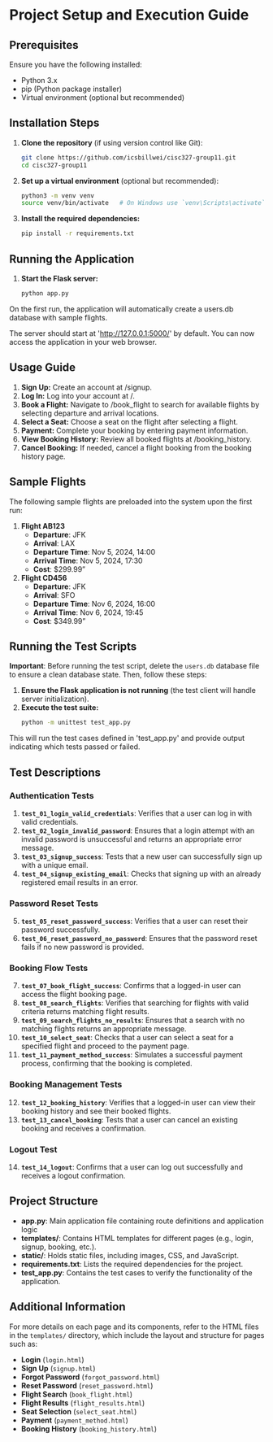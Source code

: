 # Project Setup and Execution Guide

## Prerequisites
Ensure you have the following installed:
- Python 3.x
- pip (Python package installer)
- Virtual environment (optional but recommended)

## Installation Steps

1. **Clone the repository** (if using version control like Git):
   ```bash
   git clone https://github.com/icsbillwei/cisc327-group11.git
   cd cisc327-group11
   ```
2. **Set up a virtual environment** (optional but recommended):
    ```bash
    python3 -m venv venv
    source venv/bin/activate   # On Windows use `venv\Scripts\activate`
    ```
3. **Install the required dependencies:**
    ```bash
    pip install -r requirements.txt
    ```

## Running the Application

1. **Start the Flask server:**
    ```bash
    python app.py
    ```

On the first run, the application will automatically create a users.db database with sample flights.

The server should start at 'http://127.0.0.1:5000/' by default. You can now access the application in your web browser.

## Usage Guide

1. **Sign Up:** Create an account at /signup.
2. **Log In:** Log into your account at /.
3. **Book a Flight:** Navigate to /book_flight to search for available flights by selecting departure and arrival locations.
4. **Select a Seat:** Choose a seat on the flight after selecting a flight.
5. **Payment:** Complete your booking by entering payment information.
6. **View Booking History:** Review all booked flights at /booking_history.
7. **Cancel Booking:** If needed, cancel a flight booking from the booking history page.

## Sample Flights

The following sample flights are preloaded into the system upon the first run:
1.	**Flight AB123** 
    * **Departure**: JFK 
    * **Arrival**: LAX 
    * **Departure Time**: Nov 5, 2024, 14:00 
    * **Arrival Time**: Nov 5, 2024, 17:30 
    * **Cost**: $299.99”
2. **Flight CD456** 
    * **Departure**: JFK 
    * **Arrival**: SFO 
    * **Departure Time**: Nov 6, 2024, 16:00 
    * **Arrival Time**: Nov 6, 2024, 19:45 
    * **Cost**: $349.99”

## Running the Test Scripts

**Important**: Before running the test script, delete the `users.db` database file to ensure a clean database state. Then, follow these steps:

1. **Ensure the Flask application is not running** (the test client will handle server initialization).
2. **Execute the test suite:**
    ```bash
    python -m unittest test_app.py
    ```
This will run the test cases defined in 'test_app.py' and provide output indicating which tests passed or failed.

## Test Descriptions

### Authentication Tests 
1. **`test_01_login_valid_credentials`**: Verifies that a user can log in with valid credentials. 
2. **`test_02_login_invalid_password`**: Ensures that a login attempt with an invalid password is unsuccessful and returns an appropriate error message.
3. **`test_03_signup_success`**: Tests that a new user can successfully sign up with a unique email.
4. **`test_04_signup_existing_email`**: Checks that signing up with an already registered email results in an error.

### Password Reset Tests 
5. **`test_05_reset_password_success`**: Verifies that a user can reset their password successfully. 
6. **`test_06_reset_password_no_password`**: Ensures that the password reset fails if no new password is provided.

### Booking Flow Tests 
7. **`test_07_book_flight_success`**: Confirms that a logged-in user can access the flight booking page. 
8. **`test_08_search_flights`**: Verifies that searching for flights with valid criteria returns matching flight results.
9. **`test_09_search_flights_no_results`**: Ensures that a search with no matching flights returns an appropriate message. 
10. **`test_10_select_seat`**: Checks that a user can select a seat for a specified flight and proceed to the payment page.
11. **`test_11_payment_method_success`**: Simulates a successful payment process, confirming that the booking is completed.

### Booking Management Tests 
12. **`test_12_booking_history`**: Verifies that a logged-in user can view their booking history and see their booked flights.
13. **`test_13_cancel_booking`**: Tests that a user can cancel an existing booking and receives a confirmation.

### Logout Test 
14. **`test_14_logout`**: Confirms that a user can log out successfully and receives a logout confirmation.

## Project Structure

* **app.py**: Main application file containing route definitions and application logic
* **templates/**: Contains HTML templates for different pages (e.g., login, signup, booking, etc.). 
* **static/**: Holds static files, including images, CSS, and JavaScript.
* **requirements.txt**: Lists the required dependencies for the project. 
* **test_app.py**: Contains the test cases to verify the functionality of the application.

## Additional Information

For more details on each page and its components, refer to the HTML files in the `templates/` directory, which include the layout and structure for pages such as:
* **Login** (`login.html`) 
* **Sign Up** (`signup.html`) 
* **Forgot Password** (`forgot_password.html`) 
* **Reset Password** (`reset_password.html`) 
* **Flight Search** (`book_flight.html`) 
* **Flight Results** (`flight_results.html`)
* **Seat Selection** (`select_seat.html`) 
* **Payment** (`payment_method.html`) 
* **Booking History** (`booking_history.html`)